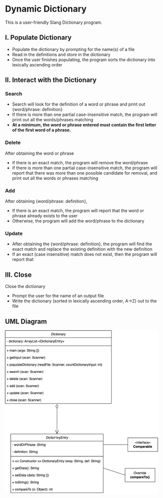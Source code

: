# Dynamic Dictionary
This is a user-friendly Slang Dictionary program. 
## I. Populate Dictionary
- Populate the dictionary by prompting for the name(s) of a file
- Read in the definitions and store in the dictionary
- Once the user finishes populating, the program sorts the dictionary into lexically ascending order
## II. Interact with the Dictionary
### Search
- Search will look for the definition of a word or phrase and print out {word/phrase: definition}
- If there is more than one partial case-insensitive match, the program will print out all the words/phrases matching
- **At a minimum, the word or phrase entered must contain the first letter of the first word of a phrase.**
### Delete
After obtaining the word or phrase
  - If there is an exact match, the program will remove the word/phrase
  - If there is more than one partial case-insensitive match, the program will report that there was more than one possible candidate for removal, and print out all the words or phrases matching

### Add
After obtaining {word/phrase: definition},
  - If there is an exact match, the program will report that the word or phrase already exists to the user
  - Otherwise, the program will add the word/phrase to the dictionary
### Update
- After obtaining the {word/phrase: definition}, the program will find the exact match and replace the existing definition with the new definition
- If an exact (case insensitive) match does not exist, then the program will report that
## III. Close
Close the dictionary
- Prompt the user for the name of an output file
- Write the dictionary (sorted in lexically ascending order, A→Z) out to the file
## UML Diagram
![UML](UML.png)
